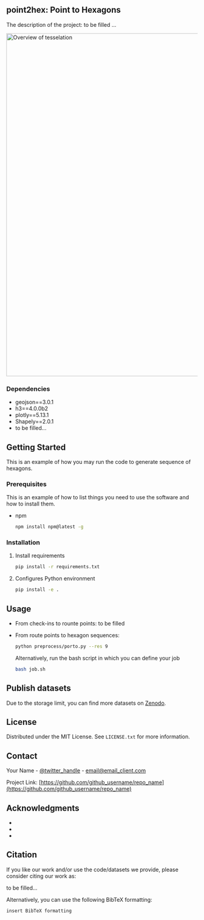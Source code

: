<!-- ABOUT THE PROJECT -->
## point2hex: Point to Hexagons

The description of the project: to be filled ...

<img src="img/heatmap1.png" alt="Overview of tesselation" width="900">



### Dependencies

* geojson==3.0.1
* h3==4.0.0b2
* plotly==5.13.1
* Shapely==2.0.1
* to be filled...



<!-- GETTING STARTED -->
## Getting Started

This is an example of how you may run the code to generate sequence of hexagons.

### Prerequisites

This is an example of how to list things you need to use the software and how to install them.
* npm
  ```sh
  npm install npm@latest -g
  ```

### Installation

1. Install requirements
   ```sh
   pip install -r requirements.txt
   ```
2. Configures Python environment
   ```sh
   pip install -e .
   ```



<!-- USAGE EXAMPLES -->
## Usage

* From check-ins to rounte points:
  to be filled

* From route points to hexagon sequences:
  ```sh
  python preprocess/porto.py --res 9
  ```
  Alternatively, run the bash script in which you can define your job 
  ```sh
  bash job.sh
  ```


<!-- PUBLISH DATASETS -->
## Publish datasets 

Due to the storage limit, you can find more datasets on [Zenodo](https://zenodo.org/). 


<!-- LICENSE -->
## License

Distributed under the MIT License. See `LICENSE.txt` for more information.




<!-- CONTACT -->
## Contact

Your Name - [@twitter_handle](https://twitter.com/twitter_handle) - email@email_client.com

Project Link: [https://github.com/github_username/repo_name](https://github.com/github_username/repo_name)




<!-- ACKNOWLEDGMENTS -->
## Acknowledgments

* []()
* []()
* []()

## Citation

If you like our work and/or use the code/datasets we provide, please consider citing our work as:

to be filled...

Alternatively, you can use the following BibTeX formatting:

```
insert BibTeX formatting
```
